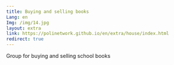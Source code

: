 ```yaml
---
title: Buying and selling books
Lang: en
Img: /img/14.jpg
layout: extra
link: https://polinetwork.github.io/en/extra/house/index.html
redirect: true
---
```

Group for buying and selling school books